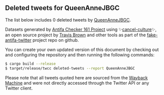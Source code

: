 ## Deleted tweets for QueenAnneJBGC

The list below includes 0 deleted tweets by
[QueenAnneJBGC](https://twitter.com/QueenAnneJBGC).



Datasets generated by [Antifa Checker 161 Project](https://twitter.com/antifacheck161) using ✨[cancel-culture](https://github.com/travisbrown/cancel-culture)✨, an open source project by 
[Travis Brown](https://twitter.com/travisbrown) and other tools as part of the 
[fake-antifa-twitter](https://github.com/antifacheck161/fake-antifa-twitter) project repo on github.

You can create your own updated version of this document by checking out and configuring the
repository and then running the following commands:

```bash
$ cargo build --release
$ target/release/twcc deleted-tweets --report QueenAnneJBGC
```

Please note that all tweets quoted here are sourced from the
[Wayback Machine](https://web.archive.org) and were not directly accessed through the Twitter API or
any Twitter client.

